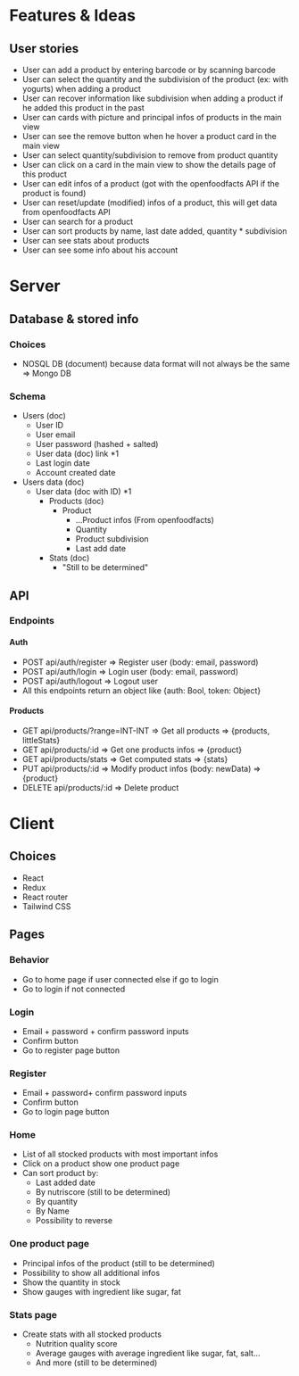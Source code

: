# Features & Ideas
## User stories 
- User can add a product by entering barcode or by scanning barcode
- User can select the quantity and the subdivision of the product (ex: with yogurts) when adding a product 
- User can recover information like subdivision when adding a product if he added this product in the past
- User can cards with picture and principal infos of products in the main view
- User can see the remove button when he hover a product card in the main view
- User can select quantity/subdivision to remove from product quantity
- User can click on a card in the main view to show the details page of this product
- User can edit infos of a product (got with the openfoodfacts API if the product is found)
- User can reset/update (modified) infos of a product, this will get data from openfoodfacts API
- User can search for a product
- User can sort products by name, last date added, quantity * subdivision 
- User can see stats about products
- User can see some info about his account
# Server
## Database & stored info
### Choices
- NOSQL DB (document) because data format will not always be the same => Mongo DB
### Schema
- Users (doc)
    - User ID
    - User email
    - User password (hashed + salted)
    - User data (doc) link *1
    - Last login date
    - Account created date
- Users data (doc)
    - User data (doc with ID) *1
        - Products (doc)
            - Product 
                - ...Product infos (From openfoodfacts)
                - Quantity
                - Product subdivision
                - Last add date
        - Stats (doc)
            - "Still to be determined"
## API
### Endpoints
#### Auth
- POST api/auth/register => Register user (body: email, password)
- POST api/auth/login => Login user (body: email, password)
- POST api/auth/logout => Logout user
- All this endpoints return an object like {auth: Bool, token: Object}
#### Products
- GET api/products/?range=INT-INT => Get all products => {products, littleStats}
- GET api/products/:id => Get one products infos => {product}
- GET api/products/stats => Get computed stats => {stats}
- PUT api/products/:id => Modify product infos (body: newData) => {product}
- DELETE api/products/:id => Delete product
# Client
## Choices
- React
- Redux
- React router
- Tailwind CSS
## Pages
### Behavior
- Go to home page if user connected else if go to login
- Go to login if not connected
### Login
- Email + password + confirm password inputs
- Confirm button
- Go to register page button
### Register
- Email + password+ confirm password inputs
- Confirm button
- Go to login page button
### Home
- List of all stocked products with most important infos
- Click on a product show one product page
- Can sort product by:
    - Last added date
    - By nutriscore (still to be determined)
    - By quantity
    - By Name
    - Possibility to reverse
### One product page
- Principal infos of the product (still to be determined)
- Possibility to show all additional infos
- Show the quantity in stock
- Show gauges with ingredient like sugar, fat
### Stats page
- Create stats with all stocked products
    - Nutrition quality score
    - Average gauges with average ingredient like sugar, fat, salt...
    - And more (still to be determined)